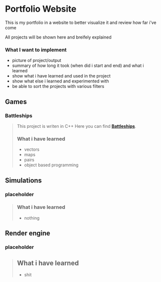 Portfolio Website
====================

This is my portfolio in a website to better 
visualize it and review how far i've come 

All projects will be shown here and breifely explained 

### What I want to implement 
* picture of project/output 
* summary of how long it took (when did i start and end) and what i learned 
* show what i have learned and used in the project 
* show what else i learned and experimented with
* be able to sort the projects with various filters 

Games 
------
### Battleships

> This project is writen in C++
> Here you can find **[Battleships](https://github.com/smile3io/Battleships "bum bam splash")**.
>
> ### What i have learned 
> * vectors
> * maps 
> * pairs 
> * object based programming 

Simulations
-----------
### placeholder

> ### What i have learned 
> * nothing

Render engine 
-------------
### placeholder

> ## What i have learned 
> * shit